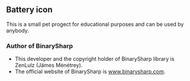 ## Battery icon
This is a small pet progect for educational purposes and can be used by anybody.

### Author of BinarySharp
+ This developer and the copyright holder of BinarySharp library is ZenLulz (Jämes Ménétrey).
+ The official website of BinarySharp is www.binarysharp.com.
